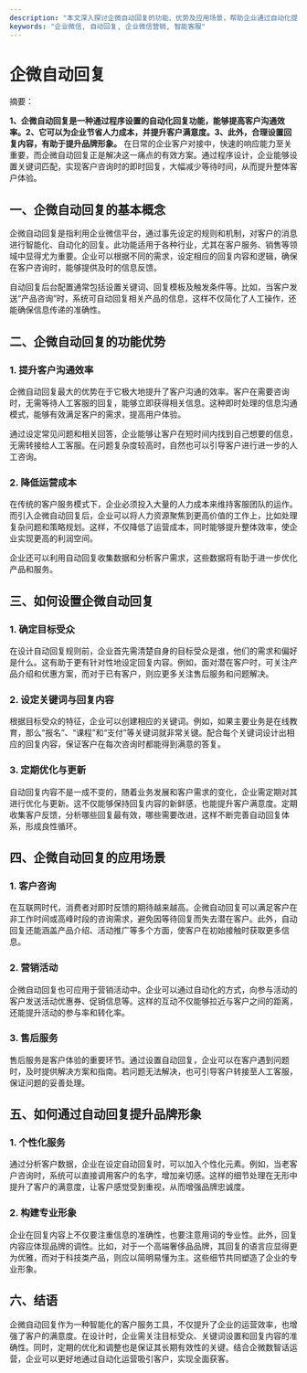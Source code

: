 ```yaml
---
description: "本文深入探讨企微自动回复的功能、优势及应用场景，帮助企业通过自动化提升客户服务效率。"
keywords: "企业微信, 自动回复, 企业微信营销, 智能客服"
---
```

# 企微自动回复

摘要：

**1、企微自动回复是一种通过程序设置的自动化回复功能，能够提高客户沟通效率。2、它可以为企业节省人力成本，并提升客户满意度。3、此外，合理设置回复内容，有助于提升品牌形象。** 在日常的企业客户对接中，快速的响应能力至关重要，而企微自动回复正是解决这一痛点的有效方案。通过程序设计，企业能够设置关键词匹配，实现客户咨询时的即时回复，大幅减少等待时间，从而提升整体客户体验。

## 一、企微自动回复的基本概念

企微自动回复是指利用企业微信平台，通过事先设定的规则和机制，对客户的消息进行智能化、自动化的回复。此功能适用于各种行业，尤其在客户服务、销售等领域中显得尤为重要。企业可以根据不同的需求，设定相应的回复内容和逻辑，确保在客户咨询时，能够提供及时的信息反馈。

自动回复后台配置通常包括设置关键词、回复模板及触发条件等。比如，当客户发送“产品咨询”时，系统可自动回复相关产品的信息，这样不仅简化了人工操作，还能确保信息传递的准确性。

## 二、企微自动回复的功能优势

### 1. 提升客户沟通效率

企微自动回复最大的优势在于它极大地提升了客户沟通的效率。客户在需要咨询时，无需等待人工客服的回复，能够立即获得相关信息。这种即时处理的信息沟通模式，能够有效满足客户的需求，提高用户体验。

通过设定常见问题和相关回答，企业能够让客户在短时间内找到自己想要的信息，无需转接给人工客服。在问题复杂度较高时，自然也可以引导客户进行进一步的人工咨询。

### 2. 降低运营成本

在传统的客户服务模式下，企业必须投入大量的人力成本来维持客服团队的运作。而引入企微自动回复后，企业可以将人力资源聚焦到更高价值的工作上，比如处理复杂问题和策略规划。这样，不仅降低了运营成本，同时能够提升整体效率，使企业实现更高的利润空间。

企业还可以利用自动回复收集数据和分析客户需求，这些数据将有助于进一步优化产品和服务。

## 三、如何设置企微自动回复

### 1. 确定目标受众

在设计自动回复规则前，企业首先需清楚自身的目标受众是谁，他们的需求和偏好是什么。这有助于更有针对性地设定回复内容。例如，面对潜在客户时，可关注产品介绍和优惠方案，而对于已有客户，则应更多关注售后服务和问题解决。

### 2. 设定关键词与回复内容

根据目标受众的特征，企业可以创建相应的关键词。例如，如果主要业务是在线教育，那么“报名”、“课程”和“支付”等关键词就非常关键。配合每个关键词设计出相应的回复内容，保证客户在每次咨询时都能得到满意的答复。

### 3. 定期优化与更新

自动回复内容不是一成不变的，随着业务发展和客户需求的变化，企业需定期对其进行优化与更新。这不仅能够保持回复内容的新鲜感，也能提升客户满意度。定期收集客户反馈，分析哪些回复最有效，哪些需要改进，这样不断完善自动回复体系，形成良性循环。

## 四、企微自动回复的应用场景

### 1. 客户咨询

在互联网时代，消费者对即时反馈的期待越来越高。企微自动回复可以满足客户在非工作时间或高峰时段的咨询需求，避免因等待回复而失去潜在客户。此外，自动回复还能涵盖产品介绍、活动推广等多个方面，使客户在初始接触时获取更多信息。

### 2. 营销活动

企微自动回复也可应用于营销活动中。企业可以通过自动化的方式，向参与活动的客户发送活动优惠券、促销信息等。这样的互动不仅能够拉近与客户之间的距离，还能提升活动的参与率和转化率。

### 3. 售后服务

售后服务是客户体验的重要环节。通过设置自动回复，企业可以在客户遇到问题时，及时提供解决方案和指南。若问题无法解决，也可引导客户转接至人工客服，保证问题的妥善处理。

## 五、如何通过自动回复提升品牌形象

### 1. 个性化服务

通过分析客户数据，企业在设定自动回复时，可以加入个性化元素。例如，当老客户咨询时，系统可以直接调用客户的名字，增加亲切感。这样的细节处理在无形中提升了客户的满意度，让客户感觉受到重视，从而增强品牌忠诚度。

### 2. 构建专业形象

企业在回复内容上不仅要注重信息的准确性，也要注意用词的专业性。此外，回复内容应体现品牌的调性。比如，对于一个高端奢侈品品牌，其回复的语言应显得更为优雅，而对于科技类产品，则应以简明易懂为主。这些细节共同塑造了企业的专业形象。

## 六、结语

企微自动回复作为一种智能化的客户服务工具，不仅提升了企业的运营效率，也增强了客户的满意度。在设计时，企业需关注目标受众、关键词设置和回复内容的准确性。同时，定期的优化和调整也是保证其长期有效性的关键。结合企微数智话运营，企业可以更好地通过自动化运营吸引客户，实现全面获客。

